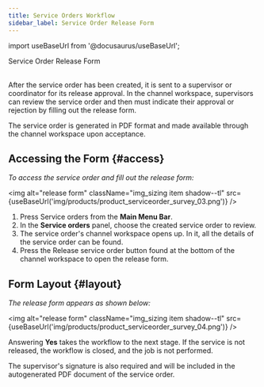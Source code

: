 ```yaml
---
title: Service Orders Workflow
sidebar_label: Service Order Release Form
---
```


import useBaseUrl from '@docusaurus/useBaseUrl'; 

<span className="hero__title">Service Order Release Form</span>
<br/>
<br/>

After the service order has been created, it is sent to a supervisor or coordinator for its release approval. 
In the channel workspace, supervisors can review the service order and then must indicate their approval or rejection by filling out the release form.

The service order is generated in PDF format and made available through the channel workspace upon acceptance.

## Accessing the Form {#access}

<div className="alert alert--secondary">

_To access the service order and fill out the release form:_

<img alt="release form" className="img_sizing item shadow--tl" src={useBaseUrl('img/products/product_serviceorder_survey_03.png')} />
<br/>

<div className="margin margin-left--lg">

1. Press <span className="badge badge--primary">Service orders</span> from the **Main Menu Bar**.
2. In the **Service orders** panel, choose the created service order to review.
3. The service order's channel workspace opens up. In it, all the details of the service order can be found.
4. Press the <span className="badge badge--success">Release service order</span> button found at the bottom of the channel workspace to open the release form.

</div>

</div>

## Form Layout {#layout}

_The release form appears as shown below:_

<div className="alert alert--secondary">

<img alt="release form" className="img_sizing item shadow--tl" src={useBaseUrl('img/products/product_serviceorder_survey_04.png')} />
<br/>

Answering **Yes** takes the workflow to the next stage. If the service is not released, the workflow is closed, and the job is not performed.

The supervisor's signature is also required and will be included in the autogenerated PDF document of the service order.

<div className="margin margin-left--lg">

</div>
</div>

